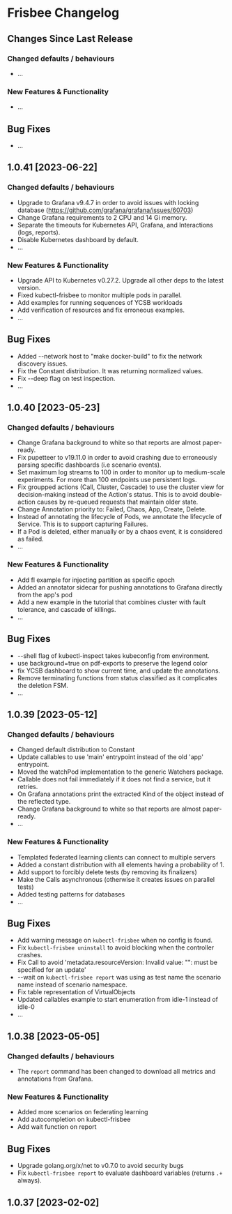 # Frisbee Changelog

## Changes Since Last Release

### Changed defaults / behaviours
- ...

### New Features & Functionality
- ...

## Bug Fixes
- ...

## 1.0.41 \[2023-06-22\]

### Changed defaults / behaviours
- Upgrade to Grafana v9.4.7 in order to avoid issues with locking database (https://github.com/grafana/grafana/issues/60703)
- Change Grafana requirements to 2 CPU and 14 Gi memory.
- Separate the timeouts for Kubernetes API, Grafana, and Interactions (logs, reports).
- Disable Kubernetes dashboard by default.
- ...

### New Features & Functionality
- Upgrade API to Kubernetes v0.27.2. Upgrade all other deps to the latest version.
- Fixed kubectl-frisbee to monitor multiple pods in parallel.
- Add examples for running sequences of YCSB workloads
- Add verification of resources and fix erroneous examples.
- ...

## Bug Fixes
- Added --network host to "make docker-build" to fix the network discovery issues.
- Fix the Constant distribution. It was returning normalized values.
- Fix --deep flag on test inspection.
- ...

## 1.0.40 \[2023-05-23\]


### Changed defaults / behaviours

- Change Grafana background to white so that reports are almost paper-ready.
- Fix pupetteer to v19.11.0 in order to avoid crashing due to erroneously parsing specific dashboards (i.e scenario events).
- Set maximum log streams to 100 in order to monitor up to medium-scale experiments. For more than 100 endpoints use persistent logs.
- Fix groupped actions (Call, Cluster, Cascade) to use the cluster view for decision-making instead of the Action's status.
  This is to avoid double-action causes by re-queued requests that maintain older state.
- Change Annotation priority to: Failed, Chaos, App, Create, Delete.
- Instead of annotating the lifecycle of Pods, we annotate the lifecycle of Service. This is to support capturing Failures.
- If a Pod is deleted, either manually or by a chaos event, it is considered as failed.
- ...

### New Features & Functionality

- Add fl example for injecting partition as specific epoch
- Added an annotator sidecar for pushing annotations to Grafana directly from the app's pod
- Add a new example in the tutorial that combines cluster with fault tolerance, and cascade of killings.
- ...

## Bug Fixes

- --shell flag of kubectl-inspect takes kubeconfig from environment.
- use background=true on pdf-exports to preserve the legend color
- fix YCSB dashboard to show current time, and update the annotations.
- Remove terminating functions from status classified as it complicates the deletion FSM.
- ...

## 1.0.39 \[2023-05-12\]


### Changed defaults / behaviours

- Changed default distribution to Constant
- Update callables to use 'main' entrypoint instead of the old 'app' entrypoint.
- Moved the watchPod implementation to the generic Watchers package.
- Callable does not fail immediately if it does not find a service, but it retries.
- On Grafana annotations print the extracted Kind of the object instead of the reflected type.
- Change Grafana background to white so that reports are almost paper-ready.
- ...

### New Features & Functionality

- Templated federated learning clients can connect to multiple servers
- Added a constant distribution with all elements having a probability of 1.
- Add support to forcibly delete tests (by removing its finalizers)
- Make the Calls asynchronous (otherwise it creates issues on parallel tests)
- Added testing patterns for databases
- ...

## Bug Fixes

- Add warning message on `kubectl-frisbee` when no config is found.
- Fix `kubectl-frisbee uninstall` to avoid blocking when the controller crashes.
- Fix Call to avoid 'metadata.resourceVersion: Invalid value: "": must be specified for an update'
- --wait on `kubectl-frisbee report` was using as test name the scenario name instead of scenario namespace.
- Fix table representation of VirtualObjects
- Updated callables example to start enumeration from idle-1 instead of idle-0
- ...

## 1.0.38 \[2023-05-05\]

### Changed defaults / behaviours

- The `report` command has been changed to download all metrics and annotations from Grafana.


### New Features & Functionality

- Added more scenarios on federating learning
- Add autocompletion on kubectl-frisbee
- Add wait function on report

## Bug Fixes

- Upgrade golang.org/x/net to v0.7.0 to avoid security bugs
- Fix `kubectl-frisbee report` to evaluate dashboard variables (returns `.+` always).

## 1.0.37 \[2023-02-02\]
